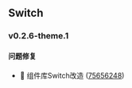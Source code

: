 ## Switch

### v0.2.6-theme.1

#### 问题修复
* 🐛 组件库Switch改造 ([75656248](https://atta-gitlab.xtrfr.cn/atta-team/fe/fe-arch/components/xtd-rn/commit/75656248ca09691dac7379d62f789ed4c033628a))
